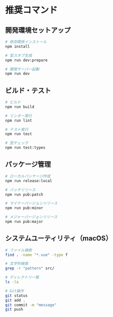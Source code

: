 # 推奨コマンド

## 開発環境セットアップ
```bash
# 依存関係インストール
npm install

# 型スタブ生成
npm run dev:prepare

# 開発サーバー起動
npm run dev
```

## ビルド・テスト
```bash
# ビルド
npm run build

# リンター実行
npm run lint

# テスト実行
npm run test

# 型チェック
npm run test:types
```

## パッケージ管理
```bash
# ローカルパッケージ作成
npm run release:local

# パッチリリース
npm run pub:patch

# マイナーバージョンリリース
npm run pub:minor

# メジャーバージョンリリース
npm run pub:major
```

## システムユーティリティ（macOS）
```bash
# ファイル検索
find . -name "*.vue" -type f

# 文字列検索
grep -r "pattern" src/

# ディレクトリ一覧
ls -la

# Git操作
git status
git add .
git commit -m "message"
git push
```